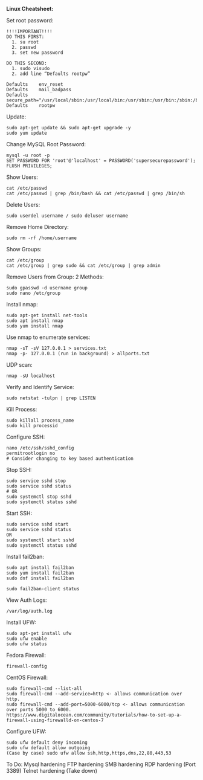 **Linux Cheatsheet:**

Set root password:
```
!!!!IMPORTANT!!!!
DO THIS FIRST:
  1. su root
  2. passwd
  3. set new password 

DO THIS SECOND:
  1. sudo visudo
  2. add line “Defaults	rootpw”

Defaults    env_reset
Defaults    mail_badpass
Defaults    secure_path="/usr/local/sbin:/usr/local/bin:/usr/sbin:/usr/bin:/sbin:/bin:/snap/bin"
Defaults    rootpw
```
Update:
```
sudo apt-get update && sudo apt-get upgrade -y
sudo yum update
```

Change MySQL Root Password:
```
mysql -u root -p
SET PASSWORD FOR 'root'@'localhost' = PASSWORD('supersecurepassword');
FLUSH PRIVILEGES;
```

Show Users: 
```
cat /etc/passwd
cat /etc/passwd | grep /bin/bash && cat /etc/passwd | grep /bin/sh
```
Delete Users: 
```
sudo userdel username / sudo deluser username
```
Remove Home Directory: 
```
sudo rm -rf /home/username
```
Show Groups:
```
cat /etc/group
cat /etc/group | grep sudo && cat /etc/group | grep admin
```
Remove Users from Group:
2 Methods:
```
sudo gpasswd -d username group
sudo nano /etc/group
```
Install nmap:
```
sudo apt-get install net-tools
sudo apt install nmap
sudo yum install nmap
```
Use nmap to enumerate services:
```
nmap -sT -sV 127.0.0.1 > services.txt
nmap -p- 127.0.0.1 (run in background) > allports.txt
```
UDP scan: 
```
nmap -sU localhost
```
Verify and Identify Service:
```
sudo netstat -tulpn | grep LISTEN
```
Kill Process:
```
sudo killall process_name
sudo kill processid
```
Configure SSH:
```
nano /etc/ssh/sshd_config
permitrootlogin no
# Consider changing to key based authentication
```
Stop SSH:
```
sudo service sshd stop
sudo service sshd status
# OR
sudo systemctl stop sshd
sudo systemctl status sshd
```
Start SSH:
```
sudo service sshd start
sudo service sshd status
OR
sudo systemctl start sshd
sudo systemctl status sshd
```

Install fail2ban:
```
sudo apt install fail2ban
sudo yum install fail2ban
sudo dnf install fail2ban

sudo fail2ban-client status
```

View Auth Logs:
```
/var/log/auth.log
```

Install UFW:
```
sudo apt-get install ufw
sudo ufw enable
sudo ufw status
```
Fedora Firewall:
```
firewall-config
```
CentOS Firewall:
```
sudo firewall-cmd --list-all
sudo firewall-cmd --add-service=http <- allows communication over http.
sudo firewall-cmd --add-port=5000-6000/tcp <- allows communication over ports 5000 to 6000.
https://www.digitalocean.com/community/tutorials/how-to-set-up-a-firewall-using-firewalld-on-centos-7
```


Configure UFW:
```
sudo ufw default deny incoming
sudo ufw default allow outgoing
(Case by case) sudo ufw allow ssh,http,https,dns,22,80,443,53
```


To Do:
Mysql hardening
FTP hardening
SMB hardening
RDP hardening (Port 3389)
Telnet hardening (Take down)
